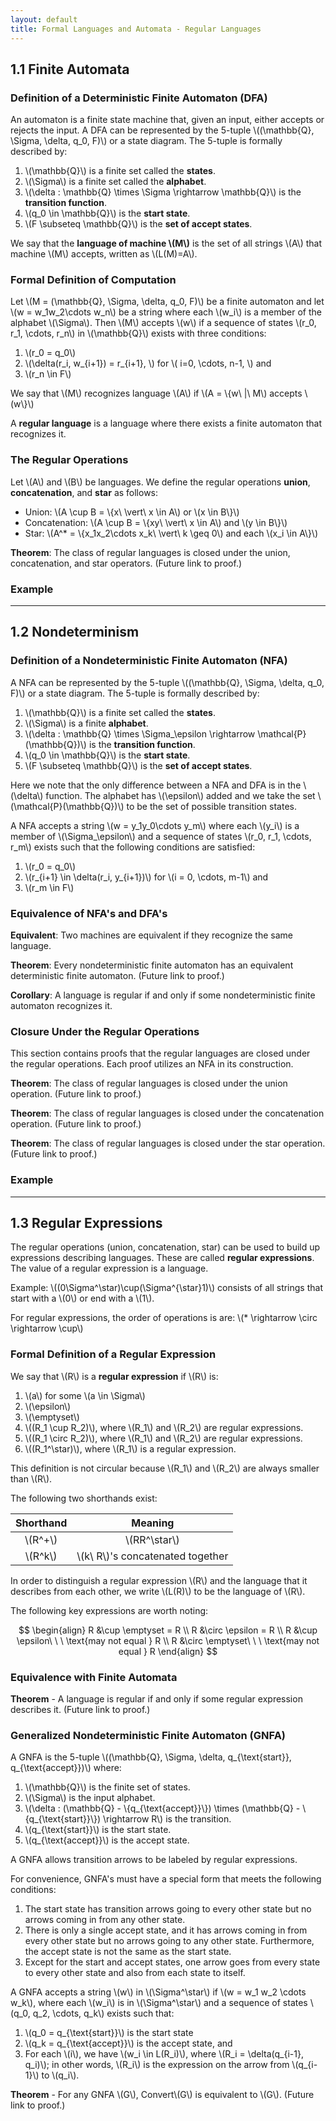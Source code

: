 ```yaml
---
layout: default
title: Formal Languages and Automata - Regular Languages
---
```


## 1.1 Finite Automata

### Definition of a Deterministic Finite Automaton (DFA)
An automaton is a finite state machine that, given an input, either accepts
or rejects the input. A DFA can be represented by the 5-tuple
\\((\\mathbb{Q}, \Sigma, \delta, q_0, F)\\) or a state diagram. The 5-tuple
is formally described by:

1. \\(\mathbb{Q}\\) is a finite set called the **states**.
2. \\(\Sigma\\) is a finite set called the **alphabet**.
3. \\(\delta : \mathbb{Q} \times \Sigma \rightarrow \mathbb{Q}\\) is the **transition function**.
4. \\(q_0 \in \mathbb{Q}\\) is the **start state**.
5. \\(F \subseteq \mathbb{Q}\\) is the **set of accept states**.

We say that the **language of machine \\(M\\)** is the set of all strings \\(A\\) 
that machine \\(M\\) accepts, written as \\(L(M)=A\\).

### Formal Definition of Computation

Let \\(M = (\mathbb{Q}, \Sigma, \delta, q_0, F)\\) be a finite automaton and let
\\(w = w_1w_2\cdots w_n\\) be a string where each \\(w_i\\) is a member of the
alphabet \\(\Sigma\\). Then \\(M\\) accepts \\(w\\) if a sequence of states
\\(r_0, r_1, \cdots, r_n\\) in \\(\mathbb{Q}\\) exists with three conditions:

1. \\(r_0 = q_0\\)
2. \\(\delta(r_i, w_{i+1}) = r_{i+1}, \\) for \\( i=0, \cdots, n-1, \\) and
3. \\(r_n \in F\\)

We say that \\(M\\) recognizes language \\(A\\) if
\\(A = \\{w\\ |\\ M\\) accepts \\(w\\}\\)

A **regular language** is a language where there exists a finite automaton that
recognizes it.

### The Regular Operations

Let \\(A\\) and \\(B\\) be languages. We define the regular operations **union**,
**concatenation**, and **star** as follows:

* Union: \\(A \cup B = \\{x\\ \vert\\ x \in A\\) or \\(x \in B\\}\\)
* Concatenation: \\(A \cup B = \\{xy\\ \vert\\ x \in A\\) and \\(y \in B\\}\\)
* Star: \\(A^* = \\{x_1x_2\cdots x_k\\ \vert\\ k \geq 0\\) and each \\(x_i \in A\\}\\)

**Theorem**: The class of regular languages is closed under the union,
concatenation, and star operators. (Future link to proof.)

### Example

---

## 1.2 Nondeterminism

### Definition of a Nondeterministic Finite Automaton (NFA)
A NFA can be represented by the 5-tuple
\\((\\mathbb{Q}, \Sigma, \delta, q_0, F)\\) or a state diagram. The 5-tuple
is formally described by:

1. \\(\mathbb{Q}\\) is a finite set called the **states**.
2. \\(\Sigma\\) is a finite **alphabet**.
3. \\(\delta : \mathbb{Q} \times \Sigma_\epsilon \rightarrow \mathcal{P}(\mathbb{Q})\\) is the **transition function**.
4. \\(q_0 \in \mathbb{Q}\\) is the **start state**.
5. \\(F \subseteq \mathbb{Q}\\) is the **set of accept states**.

Here we note that the only difference between a NFA and DFA is in the
\\(\delta\\) function. The alphabet has \\(\epsilon\\) added and we take the
set \\(\mathcal{P}(\mathbb{Q})\\) to be the set of possible transition states.

A NFA accepts a string \\(w = y_1y_0\cdots y_m\\) where each \\(y_i\\) is a
member of \\(\Sigma_\epsilon\\) and a sequence of states
\\(r_0, r_1, \cdots, r_m\\) exists such that the following conditions are
satisfied:

1. \\(r_0 = q_0\\)
2. \\(r_{i+1} \in \delta(r_i, y_{i+1})\\) for \\(i = 0, \cdots, m-1\\) and
3. \\(r_m \in F\\)

### Equivalence of NFA's and DFA's

**Equivalent**: Two machines are equivalent if they recognize the same language.

**Theorem**: Every nondeterministic finite automaton has an equivalent
deterministic finite automaton. (Future link to proof.)

**Corollary**: A language is regular if and only if some nondeterministic finite
automaton recognizes it.

### Closure Under the Regular Operations

This section contains proofs that the regular languages are closed under the
regular operations. Each proof utilizes an NFA in its construction.

**Theorem**: The class of regular languages is closed under the union operation.
(Future link to proof.)

**Theorem**: The class of regular languages is closed under the concatenation
operation. (Future link to proof.)

**Theorem**: The class of regular languages is closed under the star operation.
(Future link to proof.)

### Example

---

## 1.3 Regular Expressions

The regular operations (union, concatenation, star) can be used to build up
expressions describing languages. These are called **regular expressions**.
The value of a regular expression is a language.

Example: \\((0\Sigma^\star)\cup(\Sigma^{\star}1)\\) consists of all strings that start
with a \\(0\\) or end with a \\(1\\).

For regular expressions, the order of operations is are: 
\\(* \rightarrow \circ \rightarrow \cup\\)

### Formal Definition of a Regular Expression

We say that \\(R\\) is a **regular expression** if \\(R\\) is:

1. \\(a\\) for some \\(a \in \Sigma\\)
2. \\(\epsilon\\)
3. \\(\emptyset\\)
4. \\((R_1 \cup R_2)\\), where \\(R_1\\) and \\(R_2\\) are regular expressions.
5. \\((R_1 \circ R_2)\\), where \\(R_1\\) and \\(R_2\\) are regular expressions.
6. \\((R_1^\star)\\), where \\(R_1\\) is a regular expression.

This definition is not circular because \\(R_1\\) and \\(R_2\\) are always
smaller than \\(R\\).

The following two shorthands exist:

| Shorthand |              Meaning               |
|:---------:|:----------------------------------:|
| \\(R^+\\) |           \\(RR^\star\\)           |
| \\(R^k\\) | \\(k\ R\\)'s concatenated together |

In order to distinguish a regular expression \\(R\\) and the language that it
describes from each other, we write \\(L(R)\\) to be the language of \\(R\\).

The following key expressions are worth noting:

$$
  \begin{align}
    R &\cup \emptyset = R \\
    R &\circ \epsilon = R \\
    R &\cup \epsilon\ \ \ \text{may not equal } R \\
    R &\circ \emptyset\ \ \ \text{may not equal } R
  \end{align}
$$

### Equivalence with Finite Automata

**Theorem** - A language is regular if and only if some regular expression
describes it. (Future link to proof.)

### Generalized Nondeterministic Finite Automaton (GNFA)

A GNFA is the 5-tuple 
\\((\mathbb{Q}, \Sigma, \delta, q_{\text{start}}, q_{\text{accept}})\\) where:

1. \\(\mathbb{Q}\\) is the finite set of states.
2. \\(\Sigma\\) is the input alphabet.
3. \\(\delta : (\mathbb{Q} - \\{q_{\text{accept}}\\}) \times
   (\mathbb{Q} - \\{q_{\text{start}}\\}) \rightarrow R\\) is the transition.
4. \\(q_{\text{start}}\\) is the start state.
5. \\(q_{\text{accept}}\\) is the accept state.

A GNFA allows transition arrows to be labeled by regular expressions.

For convenience, GNFA's must have a special form that meets the following
conditions:
1. The start state has transition arrows going to every other state but no
   arrows coming in from any other state.
2. There is only a single accept state, and it has arrows coming in from every
   other state but no arrows going to any other state. Furthermore, the accept
   state is not the same as the start state.
3. Except for the start and accept states, one arrow goes from every state to
   every other state and also from each state to itself.

A GNFA accepts a string \\(w\\) in \\(\Sigma^\star\\) if
\\(w = w_1 w_2 \cdots w_k\\), where each \\(w_i\\) is in \\(\Sigma^\star\\) and
a sequence of states \\(q_0, q_2, \cdots, q_k\\) exists such that:

1. \\(q_0 = q_{\text{start}}\\) is the start state
2. \\(q_k = q_{\text{accept}}\\) is the accept state, and
3. For each \\(i\\), we have \\(w_i \in L(R_i)\\), where 
   \\(R_i = \delta(q_{i-1}, q_i)\\); in other words, \\(R_i\\) is the expression
   on the arrow from \\(q_{i-1}\\) to \\(q_i\\).

**Theorem** - For any GNFA \\(G\\), Convert\\(G\\) is equivalent to \\(G\\).
(Future link to proof.)